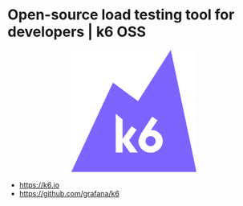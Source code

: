 # Open-source load testing tool for developers | k6 OSS

<p align="center"><img src="https://github.com/grafana/k6/blob/master/assets/logo.svg" width="250" alt="k6"></p>

- https://k6.io
- https://github.com/grafana/k6